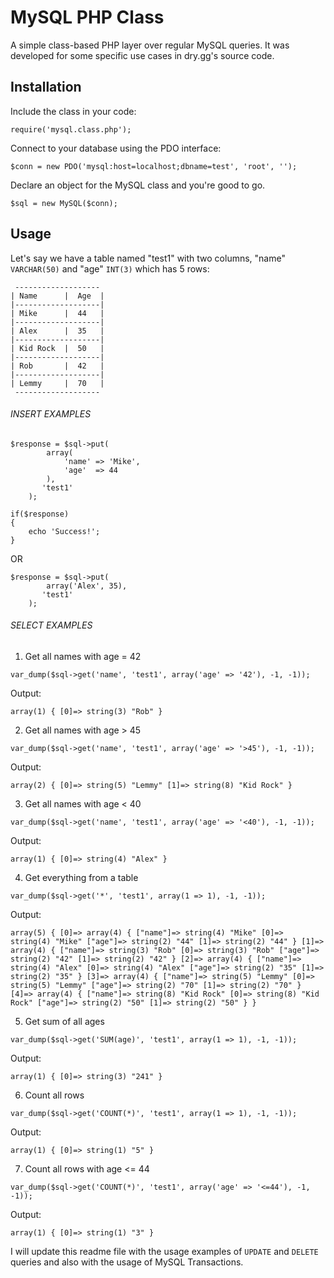 # MySQL PHP Class
A simple class-based PHP layer over regular MySQL queries. It was developed for some specific use cases in dry.gg's source code.

## Installation

Include the class in your code:
```
require('mysql.class.php');
```

Connect to your database using the PDO interface:
```
$conn = new PDO('mysql:host=localhost;dbname=test', 'root', '');
```

Declare an object for the MySQL class and you're good to go.
```
$sql = new MySQL($conn);
```

## Usage

Let's say we have a table named "test1" with two columns, "name" `VARCHAR(50)` and "age" `INT(3)` which has 5 rows:
```
 -------------------
| Name      |  Age  |
|-------------------|
| Mike      |  44   |
|-------------------|
| Alex      |  35   |
|-------------------|
| Kid Rock  |  50   |
|-------------------|
| Rob       |  42   |
|-------------------|
| Lemmy     |  70   |
 -------------------
```
###### INSERT EXAMPLES

```
$response = $sql->put(
        array(
            'name' => 'Mike',
            'age'  => 44
        ),
       'test1'
    );

if($response)
{
    echo 'Success!';
}
```
OR
```
$response = $sql->put(
        array('Alex', 35),
       'test1'
    );
```

###### SELECT EXAMPLES

1) Get all names with age = 42
```
var_dump($sql->get('name', 'test1', array('age' => '42'), -1, -1));
```
Output:
```
array(1) { [0]=> string(3) "Rob" }
```

2) Get all names with age > 45
```
var_dump($sql->get('name', 'test1', array('age' => '>45'), -1, -1));
```
Output:
```
array(2) { [0]=> string(5) "Lemmy" [1]=> string(8) "Kid Rock" }
```

3) Get all names with age < 40
```
var_dump($sql->get('name', 'test1', array('age' => '<40'), -1, -1));
```
Output:
```
array(1) { [0]=> string(4) "Alex" }
```

4) Get everything from a table
```
var_dump($sql->get('*', 'test1', array(1 => 1), -1, -1));
```
Output:
```
array(5) { [0]=> array(4) { ["name"]=> string(4) "Mike" [0]=> string(4) "Mike" ["age"]=> string(2) "44" [1]=> string(2) "44" } [1]=> array(4) { ["name"]=> string(3) "Rob" [0]=> string(3) "Rob" ["age"]=> string(2) "42" [1]=> string(2) "42" } [2]=> array(4) { ["name"]=> string(4) "Alex" [0]=> string(4) "Alex" ["age"]=> string(2) "35" [1]=> string(2) "35" } [3]=> array(4) { ["name"]=> string(5) "Lemmy" [0]=> string(5) "Lemmy" ["age"]=> string(2) "70" [1]=> string(2) "70" } [4]=> array(4) { ["name"]=> string(8) "Kid Rock" [0]=> string(8) "Kid Rock" ["age"]=> string(2) "50" [1]=> string(2) "50" } }
```

5) Get sum of all ages
```
var_dump($sql->get('SUM(age)', 'test1', array(1 => 1), -1, -1));
```
Output:
```
array(1) { [0]=> string(3) "241" }
```

6) Count all rows
```
var_dump($sql->get('COUNT(*)', 'test1', array(1 => 1), -1, -1));
```
Output:
```
array(1) { [0]=> string(1) "5" }
```

7) Count all rows with age <= 44
```
var_dump($sql->get('COUNT(*)', 'test1', array('age' => '<=44'), -1, -1));
```
Output:
```
array(1) { [0]=> string(1) "3" }
```

I will update this readme file with the usage examples of `UPDATE` and `DELETE` queries and also with the usage of MySQL Transactions.
